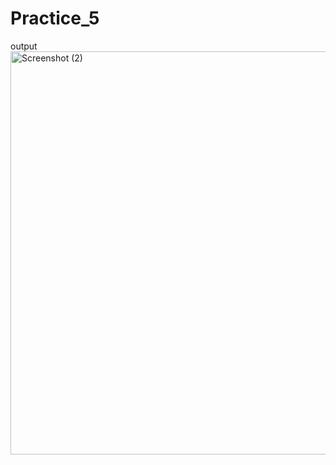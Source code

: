 ﻿# Practice_5
output
<img width="1366" height="645" alt="Screenshot (2)" src="https://github.com/user-attachments/assets/9f250ccf-8137-443d-87e4-f32368042365" />
